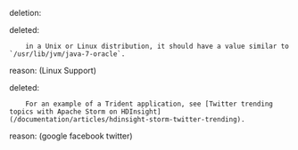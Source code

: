 deletion:

deleted:

		in a Unix or Linux distribution, it should have a value similar to `/usr/lib/jvm/java-7-oracle`.

reason: (Linux Support)

deleted:

		For an example of a Trident application, see [Twitter trending topics with Apache Storm on HDInsight](/documentation/articles/hdinsight-storm-twitter-trending).

reason: (google facebook twitter)

